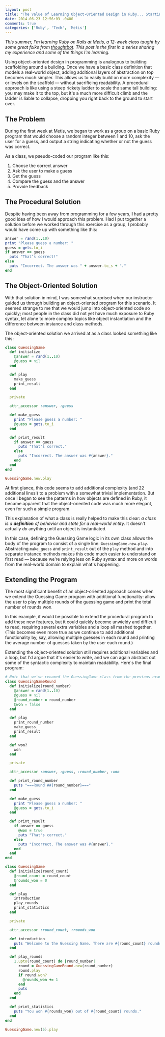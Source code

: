 ```yaml
---
layout: post
title: "The Value of Learning Object-Oriented Design in Ruby... Starting from Day 1"
date: 2014-06-23 12:56:03 -0400
comments: true
categories: ['Ruby', 'Tech', 'Metis']
---
```


*This summer, I'm learning Ruby on Rails at [Metis](http://www.thisismetis.com), a 12-week class taught by some great folks from [thoughtbot](http://www.thoughtbot.com). This post is the first in a series sharing my experience and some of the things I'm learning.*

Using object-oriented design in programming is analogous to building scaffolding around a building. Once we have a basic class definition that models a real-world object, adding additional layers of abstraction on top becomes much simpler. This allows us to easily build on more complexity — or levels on the scaffold — without sacrificing readability. A procedural approach is like using a steep rickety ladder to scale the same tall building: you may make it to the top, but it's a much more difficult climb and the ladder is liable to collapse, dropping you right back to the ground to start over.

<!-- More -->

## The Problem

During the first week at Metis, we began to work as a group on a basic Ruby program that would choose a random integer between 1 and 10, ask the user for a guess, and output a string indicating whether or not the guess was correct.

As a class, we pseudo-coded our program like this:

1. Choose the correct answer
2. Ask the user to make a guess
3. Get the guess
4. Compare the guess and the answer
5. Provide feedback

## The Procedural Solution

Despite having been away from programming for a few years, I had a pretty good idea of how I would approach this problem. Had I put together a solution before we worked through this exercise as a group, I probably would have come up with something like this:

```ruby
answer = rand(1..10)
print "Please guess a number: "
guess = gets.to_i
if answer == guess
  puts "That’s correct!"
else
  puts "Incorrect. The answer was " + answer.to_s + "."
end
```

## The Object-Oriented Solution

With that solution in mind, I was somewhat surprised when our instructor guided us through building an object-oriented program for this scenario. It seemed strange to me that we would jump into object-oriented code so quickly; most people in the class did not yet have much exposure to Ruby syntax, let alone to more complex topics like object instantiation and the difference between instance and class methods.

The object-oriented solution we arrived at as a class looked something like this:

```ruby
class GuessingGame
  def initialize
    @answer = rand(1..10)
    @guess = nil
  end

  def play
    make_guess
    print_result
  end

  private

  attr_accessor :answer, :guess

  def make_guess
    print "Please guess a number: "
    @guess = gets.to_i
  end

  def print_result
    if answer == guess
      puts "That's correct."
    else
      puts "Incorrect. The answer was #{answer}."
    end
  end
end

GuessingGame.new.play
```

At first glance, this code seems to add additional complexity (and 22 additional lines!) to a problem with a somewhat trivial implementation. But once I began to see the patterns in how objects are defined in Ruby, it became apparent that the object-oriented code was much more elegant, even for such a simple program.

This explanation of what a class is really helped to make this clear: *a class is a __definition__ of behavior and state for a real-world entity.* It doesn't actually *do* anything until an object is instantiated.

In this case, defining the Guessing Game logic in its own class allows the body of the program to consist of a single line: `GuessingGame.new.play`. Abstracting `make_guess` and `print_result` out of the `play` method and into separate instance methods makes this code much easier to understand on first read — because we're relying less on Ruby syntax and more on words from the real-world domain to explain what's happening.

## Extending the Program

The most significant benefit of an object-oriented approach comes when we extend the Guessing Game program with additional functionality: allow the user to play multiple rounds of the guessing game and print the total number of rounds won.

In this example, it would be possible to extend the procedural program to add these new features, but it could quickly become unwieldy and difficult to read, requiring several extra variables and a loop all mashed together. (This becomes even more true as we continue to add additional functionality by, say, allowing multiple guesses in each round and printing the average number of guesses taken by the user each round.)

Extending the object-oriented solution still requires additional variables and a loop, but I'd argue that it's easier to write, and we can again abstract out some of the syntactic complexity to maintain readability. Here's the final program:

```ruby
# Note that we've renamed the GuessingGame class from the previous example to be GuessingGameRound.
class GuessingGameRound
  def initialize(round_number)
    @answer = rand(1..10)
    @guess = nil
    @round_number = round_number
    @won = false
  end

  def play
    print_round_number
    make_guess
    print_result
  end

  def won?
    won
  end

  private

  attr_accessor :answer, :guess, :round_number, :won

  def print_round_number
    puts "===Round ##{round_number}==="
  end

  def make_guess
    print "Please guess a number: "
    @guess = gets.to_i
  end

  def print_result
    if answer == guess
      @won = true
      puts "That's correct."
    else
      puts "Incorrect. The answer was #{answer}."
    end
  end
end

class GuessingGame
  def initialize(round_count)
    @round_count = round_count
    @rounds_won = 0
  end

  def play
    introduction
    play_rounds
    print_statistics
  end

  private

  attr_accessor :round_count, :rounds_won

  def introduction
    puts "Welcome to the Guessing Game. There are #{round_count} rounds."
  end

  def play_rounds
    1.upto(round_count) do |round_number|
      round = GuessingGameRound.new(round_number)
      round.play
      if round.won?
        @rounds_won += 1
      end
      puts
    end
  end

  def print_statistics
    puts "You won #{rounds_won} out of #{round_count} rounds."
  end
end

GuessingGame.new(5).play
```
